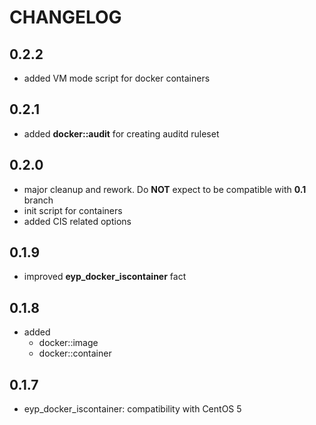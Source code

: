# CHANGELOG

## 0.2.2

* added VM mode script for docker containers

## 0.2.1

* added **docker::audit** for creating auditd ruleset

## 0.2.0

* major cleanup and rework. Do **NOT** expect to be compatible with **0.1** branch
* init script for containers
* added CIS related options

## 0.1.9

* improved **eyp_docker_iscontainer** fact

## 0.1.8

* added
  * docker::image
  * docker::container

## 0.1.7

* eyp_docker_iscontainer: compatibility with CentOS 5

